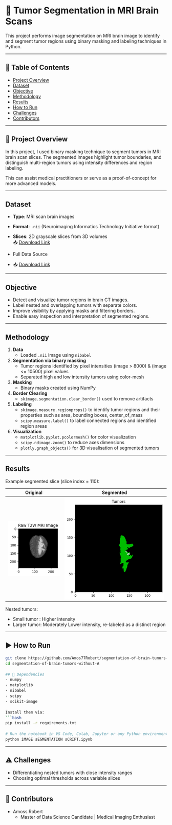 # 🧠 Tumor Segmentation in MRI Brain Scans

This project performs image segmentation on MRI brain image to identify and segment tumor regions using binary masking and labeling techniques in Python.

---

## 📌 Table of Contents
- [Project Overview](#project-overview)
- [Dataset](#dataset)
- [Objective](#objective)
- [Methodology](#methodology)
- [Results](#results)
- [How to Run](#how-to-run)
- [Challenges](#challenges)
- [Contributors](#contributors)

---

## 📖 Project Overview

In this project, I used binary masking technique to segment tumors in MRI brain scan slices. The segmented images highlight tumor boundaries, and distinguish multi-region tumors using intensity differences and region labeling.

This can assist medical practitioners or serve as a proof-of-concept for more advanced models.

---

## Dataset

- **Type**: MRI scan brain images
- **Format**: `.nii` (Neuroimaging Informatics Technology Initiative format)
- **Slices**: 2D grayscale slices from 3D volumes  
  📥 [Download Link](https://drive.google.com/file/d/17GweAk4-2pUUwOFV9EQZgLv70_jD0OVR/view?usp=sharing)  

- Full Data Source
- 📥 [Download Link](https://www.cancerimagingarchive.net/collection/brats-africa/)

---

## Objective

- Detect and visualize tumor regions in brain CT images.
- Label nested and overlapping tumors with separate colors.
- Improve visibility by applying masks and filtering borders.
- Enable easy inspection and interpretation of segmented regions.

---

##  Methodology

1. **Data**
   - Loaded `.nii` image using `nibabel`  
2. **Segmentation via binary masking**
   - Tumor regions identified by pixel intensities (image > 8000) & (image <= 10500) pixel values
   - Separated high and low intensity tumors using color-mesh
3. **Masking**
   - Binary masks created using NumPy
4. **Border Clearing**
   - `skimage.segmentation.clear_border()` used to remove artifacts
5. **Labeling**
   - `skimage.measure.regionprops()` to identify tumor regions and their properties such as area, bounding boxes, center_of_mass  
   - `scipy.measure.label()` to label connected regions and identified region areas
6. **Visualization**
   - `matplotlib.pyplot.pcolormesh()` for color visualization
   - `scipy.ndimage.zoom()` to reduce axes dimensions  
   - `plotly.graph_objects()` for 3D visualisation of segmented tumors

---

## Results

Example segmented slice (slice index = 110):

| Original | Segmented |
|----------|-----------|
| ![Original](https://github.com/Amos77Robert/segmentation-of-brain-tumors-without-AI/blob/main/visualisations/original_mri_scan.png?raw=true) | ![Segmented](https://github.com/Amos77Robert/segmentation-of-brain-tumors-without-AI/blob/main/visualisations/segmented.png?raw=true) |

Nested tumors:
- Small tumor : Higher intensity
- Larger tumor: Moderately Lower intensity, re-labeled as a distinct region

---

## ▶ How to Run

```bash
git clone https://github.com/Amos77Robert/segmentation-of-brain-tumors-without-AI.git
cd segmentation-of-brain-tumors-without-A

## 🧪 Dependencies
- numpy
- matplotlib
- nibabel
- scipy
- scikit-image

Install them via:
```bash
pip install -r requirements.txt

# Run the notebook in VS Code, Colab, Jupyter or any Python environment
python iMAGE sEGMENTATION sCRIPT.ipynb
```
---

## ⚠️ Challenges  
- Differentiating nested tumors with close intensity ranges  
- Choosing optimal thresholds across variable slices

---  

## 👤 Contributors  
- Amoss Robert
  - Master of Data Science Candidate | Medical Imaging Enthusiast




